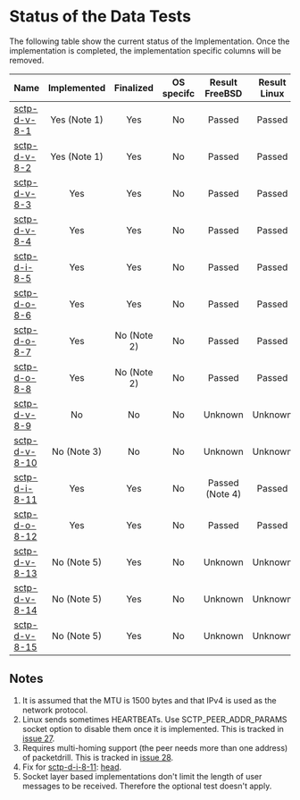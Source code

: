 # Status of the Data Tests

The following table show the current status of the Implementation. Once the implementation is completed, the implementation specific columns will be removed.

| Name                              | Implemented | Finalized  | OS specifc | Result FreeBSD | Result Linux |
|:----------------------------------|:-----------:|:----------:|:----------:|:--------------:|:------------:|
|[sctp-d-v-8-1](sctp-d-v-8-1.pkt)   | Yes (Note 1)| Yes        | No         | Passed         | Passed       |
|[sctp-d-v-8-2](sctp-d-v-8-2.pkt)   | Yes (Note 1)| Yes        | No         | Passed         | Passed       |
|[sctp-d-v-8-3](sctp-d-v-8-3.pkt)   | Yes         | Yes        | No         | Passed         | Passed       |
|[sctp-d-v-8-4](sctp-d-v-8-4.pkt)   | Yes         | Yes        | No         | Passed         | Passed       |
|[sctp-d-i-8-5](sctp-d-i-8-5.pkt)   | Yes         | Yes        | No         | Passed         | Passed       |
|[sctp-d-o-8-6](sctp-d-o-8-6.pkt)   | Yes         | Yes        | No         | Passed         | Passed       |
|[sctp-d-o-8-7](sctp-d-o-8-7.pkt)   | Yes         | No (Note 2)| No         | Passed         | Passed       |
|[sctp-d-o-8-8](sctp-d-o-8-8.pkt)   | Yes         | No (Note 2)| No         | Passed         | Passed       |
|[sctp-d-v-8-9](sctp-d-v-8-9.pkt)   | No          | No         | No         | Unknown        | Unknown      |
|[sctp-d-v-8-10](sctp-d-v-8-10.pkt) | No (Note 3) | No         | No         | Unknown        | Unknown      |
|[sctp-d-i-8-11](sctp-d-i-8-11.pkt) | Yes         | Yes        | No         | Passed (Note 4)| Passed       |
|[sctp-d-o-8-12](sctp-d-o-8-12.pkt) | Yes         | Yes        | No         | Passed         | Passed       |
|[sctp-d-v-8-13](sctp-d-v-8-13.pkt) | No (Note 5) | Yes        | No         | Unknown        | Unknown      |
|[sctp-d-v-8-14](sctp-d-v-8-14.pkt) | No (Note 5) | Yes        | No         | Unknown        | Unknown      |
|[sctp-d-v-8-15](sctp-d-v-8-15.pkt) | No (Note 5) | Yes        | No         | Unknown        | Unknown      |

## Notes
1. It is assumed that the MTU is 1500 bytes and that IPv4 is used as the network protocol.
2. Linux sends sometimes HEARTBEATs. Use SCTP_PEER_ADDR_PARAMS socket option to disable them once it is implemented. This is tracked in [issue 27](https://github.com/nplab/packetdrill/issues/27).
3. Requires multi-homing support (the peer needs more than one address) of packetdrill. This is tracked in [issue 28](https://github.com/nplab/packetdrill/issues/28).
4. Fix for [sctp-d-i-8-11](sctp-d-i-8-11.pkt): [head](https://svnweb.freebsd.org/changeset/base/286206).
5. Socket layer based implementations don't limit the length of user messages to be received. Therefore the optional test doesn't apply.
